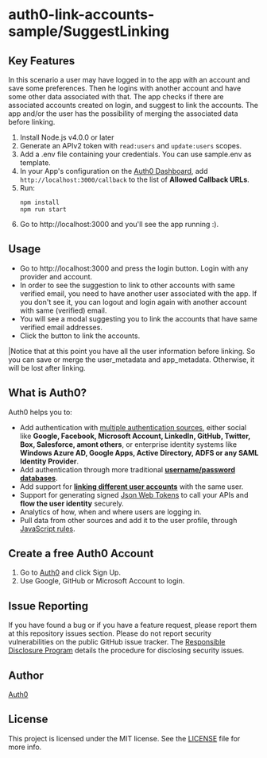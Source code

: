 # auth0-link-accounts-sample/SuggestLinking

## Key Features

In this scenario a user may have logged in to the app with an account and save some preferences. Then he logins with another account and have some other data associated with that. The app checks if there are associated accounts created on login, and suggest to link the accounts. The app and/or the user has the possibility of merging the associated data before linking.

1. Install Node.js v4.0.0 or later
2. Generate an APIv2 token with `read:users` and `update:users` scopes.
3. Add a .env file containing your credentials. You can use sample.env as template.
4. In your App's configuration on the [Auth0 Dashboard](https://manage.auth0.com), add `http://localhost:3000/callback` to the list of **Allowed Callback URLs**. 
5. Run:
	```
	npm install 
	npm run start
	```
6. Go to http://localhost:3000 and you'll see the app running :).

## Usage

* Go to http://localhost:3000 and press the login button. Login with any provider and account.
* In order to see the suggestion to link to other accounts with same verified email, you need to have another user associated with the app. If you don't see it, you can logout and login again with another account with same (verified) email.
* You will see a modal suggesting you to link the accounts that have same verified email addresses. 
* Click the button to link the accounts.

|Notice that at this point you have all the user information before linking. So you can save or merge the user_metadata and app_metadata. Otherwise, it will be lost after linking.

## What is Auth0?

Auth0 helps you to:

* Add authentication with [multiple authentication sources](https://docs.auth0.com/identityproviders), either social like **Google, Facebook, Microsoft Account, LinkedIn, GitHub, Twitter, Box, Salesforce, amont others**, or enterprise identity systems like **Windows Azure AD, Google Apps, Active Directory, ADFS or any SAML Identity Provider**.
* Add authentication through more traditional **[username/password databases](https://docs.auth0.com/mysql-connection-tutorial)**.
* Add support for **[linking different user accounts](https://docs.auth0.com/link-accounts)** with the same user.
* Support for generating signed [Json Web Tokens](https://docs.auth0.com/jwt) to call your APIs and **flow the user identity** securely.
* Analytics of how, when and where users are logging in.
* Pull data from other sources and add it to the user profile, through [JavaScript rules](https://docs.auth0.com/rules).

## Create a free Auth0 Account

1. Go to [Auth0](https://auth0.com) and click Sign Up.
2. Use Google, GitHub or Microsoft Account to login.

## Issue Reporting

If you have found a bug or if you have a feature request, please report them at this repository issues section. Please do not report security vulnerabilities on the public GitHub issue tracker. The [Responsible Disclosure Program](https://auth0.com/whitehat) details the procedure for disclosing security issues.

## Author

[Auth0](auth0.com)

## License

This project is licensed under the MIT license. See the [LICENSE](LICENSE) file for more info.